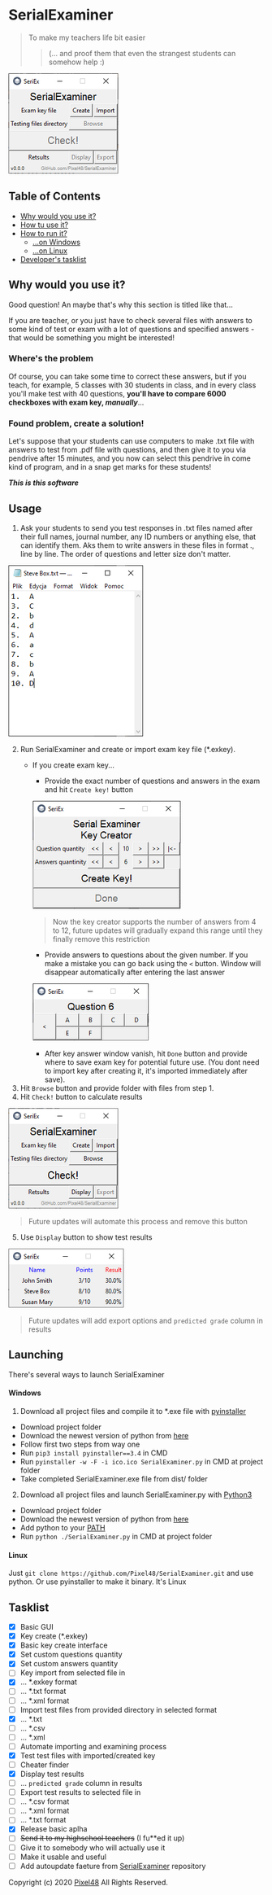 # SerialExaminer
> To make my teachers life bit easier
>>(... and proof them that even the strangest students can somehow help :)

![Main Window](docs/img/main_window.png)

## Table of Contents
- [Why would you use it?](https://github.com/Pixel48/SerialExaminer#why-would-you-use-it)
- [How tu use it?](https://github.com/Pixel48/SerialExaminer#usage)
- [How to run it?](https://github.com/Pixel48/SerialExaminer#run)
  - [...on Windows](https://github.com/Pixel48/SerialExaminer#windows)
  - [...on Linux](https://github.com/Pixel48/SerialExaminer#linux)
- [Developer's tasklist](https://github.com/Pixel48/SerialExaminer#tasklist)

## Why would you use it?
Good question! An maybe that's why this section is titled like that...

If you are teacher, or you just have to check several files with answers to some kind of test or exam with a lot of questions and specified answers - that would be something you might be interested!

### Where's the problem
Of course, you can take some time to correct these answers, but if you teach, for example, 5 classes with 30 students in class, and in every class you'll make test with 40 questions, **you'll have to compare 6000 checkboxes with exam key, _manually_**...

### Found problem, create a solution!
Let's suppose that your students can use computers to make .txt file with answers to test from .pdf file with questions, and then give it to you via pendrive after 15 minutes, and you now can select this pendrive in come kind of program, and in a snap get marks for these students!

***This is this software***

## Usage
1. Ask your students to send you test responses in .txt files named after their full names, journal number, any ID numbers or anything else, that can identify them. Aks them to write answers in these files in format <question number>.<correct answer>, line by line. The order of questions and letter size don't matter.

![Exam file example](docs/img/exam_file.png)

2. Run SerialExaminer and create or import exam key file (\*.exkey).
   - If you create exam key...
     - Provide the exact number of questions and answers in the exam and hit `Create key!` button

     ![Key parameters](docs/img/key_parameters.png)
     > Now the key creator supports the number of answers from 4 to 12, future updates will gradually expand this range until they finally remove this restriction

     - Provide answers to questions about the given number. If you make a mistake you can go back using the `<` button. Window will disappear automatically after entering the last answer

     ![Key answers](docs/img/key_ans.png)

     - After key answer window vanish, hit `Done` button and provide where to save exam key for potential future use. (You dont need to import key after creating it, it's imported immediately after save).
3. Hit `Browse` button and provide folder with files from step 1.
4. Hit `Check!` button to calculate results

![Check bitton](docs/img/check_button.png)
> Future updates will automate this process and remove this button

5. Use `Display` button to show test results

![Example results table](docs/img/results.png)
> Future updates will add export options and `predicted grade` column in results

## Launching
There's several ways to launch SerialExaminer

#### Windows
1. Download all project files and compile it to \*.exe file with [pyinstaller](https://www.pyinstaller.org/)
- Download project folder
- Download the newest version of python from [here](https://www.python.org/downloads/)
- Follow first two steps from way one
- Run `pip3 install pyinstaller==3.4` in CMD
- Run `pyinstaller -w -F -i ico.ico SerialExaminer.py` in CMD at project folder
- Take completed SerialExaminer.exe file from dist/ folder
2. Download all project files and launch SerialExaminer.py with [Python3](https://www.python.org/)
- Download project folder
- Download the newest version of python from [here](https://www.python.org/downloads/)
- Add python to your [PATH](https://superuser.com/questions/143119/how-do-i-add-python-to-the-windows-path)
- Run `python ./SerialExaminer.py` in CMD at project folder

#### Linux
Just `git clone https://github.com/Pixel48/SerialExaminer.git` and use python. Or use pyinstaller to make it binary. It's Linux

## Tasklist
- [x] Basic GUI
- [x] Key create (\*.exkey)
- [x] Basic key create interface
- [x] Set custom questions quantity
- [x] Set custom answers quantity
- [ ] Key import from selected file in
- [x] ... \*.exkey format
- [ ] ... \*.txt format
- [ ] ... \*.xml format
- [ ] Import test files from provided directory in selected format
- [x] ... \*.txt
- [ ] ... \*.csv
- [ ] ... \*.xml
- [ ] Automate importing and examining process
- [x] Test test files with imported/created key
- [ ] Cheater finder
- [x] Display test results
- [ ] ... `predicted grade` column in results
- [ ] Export test results to selected file in
- [ ] ... \*.csv format
- [ ] ... \*.xml format
- [ ] ... \*.txt format
- [x] Release basic aplha
- [ ] ~~Send it to my highschool teachers~~ (I fu**ed it up)
- [ ] Give it to somebody who will actually use it
- [ ] Make it usable and useful
- [ ] Add autoupdate faeture from [SerialExaminer](https://github.com/Pixel48/SerialExaminer) repository

Copyright (c) 2020 [Pixel48](https://github.com/Pixel48/) All Rights Reserved.
